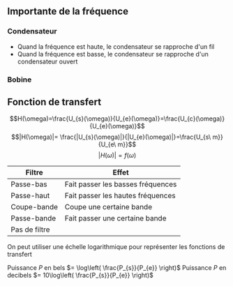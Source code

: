 ## Importante de la fréquence

### Condensateur
* Quand la fréquence est haute, le condensateur se rapproche d'un fil
* Quand la fréquence est basse, le condensateur se rapproche d'un condensateur ouvert
### Bobine
## Fonction de transfert
$$H(\omega)=\frac{U_{s}(\omega)}{U_{e}(\omega)}=\frac{U_{c}(\omega)}{U_{e}(\omega)}$$
$$|H(\omega)|= \frac{|U_{s}(\omega)|}{|U_{e}(\omega)|}=\frac{U_{s\ m}}{U_{e\ m}}$$
$$|H(\omega)|=f(\omega)$$

| Filtre | Effet |
| ---- | ---- |
| Passe-bas | Fait passer les basses fréquences |
| Passe-haut | Fait passer les hautes fréquences |
| Coupe-bande | Coupe une certaine bande |
| Passe-bande | Fait passer une certaine bande |
| Pas de filtre |  |
On peut utiliser une échelle logarithmique  pour représenter les fonctions de transfert

Puissance $P$ en bels $= \log\left( \frac{P_{s}}{P_{e}} \right)$
Puissance $P$ en decibels $= 10\log\left( \frac{P_{s}}{P_{e}} \right)$



